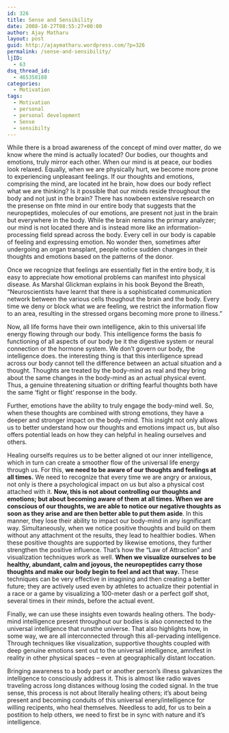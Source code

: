 ```yaml
---
id: 326
title: Sense and Sensibility
date: 2008-10-27T08:55:27+00:00
author: Ajay Matharu
layout: post
guid: http://ajaymatharu.wordpress.com/?p=326
permalink: /sense-and-sensibility/
ljID:
  - 63
dsq_thread_id:
  - 465358188
categories:
  - Motivation
tags:
  - Motivation
  - personal
  - personal development
  - Sense
  - sensibilty
---
```

While there is a broad awareness of the concept of mind over matter, do we know where the mind is actually located? Our bodies, our thoughts and emotions, truly mirror each other. When our mind is at peace, our bodies look relaxed. Equally, when we are physically hurt, we become more prone to experiencing unpleasant feelings. If our thoughts and emotions, comprising the mind, are located int he brain, how does our body reflect what we are thinking? Is it possible that our minds reside throughout the body and not just in the brain? There has nowbeen extensive research on the presense on fhte mind in our entire body that suggests that the neuropeptides, molecules of our emotions, are present not just in the brain but everywhere in the body. While the brain remains the primary analyzer; our mind is not located there and is instead more like an information-processing field spread across the body. Every cell in our body is capable of feeling and expressing emotion. No wonder then, sometimes after undergoing an organ transplant, people notice sudden changes in their thoughts and emotions based on the patterns of the donor.

Once we recognize that feelings are essentially flet in the entire body, it is easy to appreciate how emotional problems can manifest into physical disease. As Marshal Glickman explains in his book Beyond the Breath, &#8220;Neuroscientists have learnt that there is a sophisticated communication network between the various cells thoughout the brain and the body. Every time we deny or block what we are feeling, we restrict the information flow to an area, resulting in the stressed organs becoming more prone to illness.&#8221;

Now, all life forms have their own intelligence, akin to this universal life energy flowing through our body. This intelligence forms the basis fo functioning of all aspects of our body be it the digestive system or neural connection or the hormone system. We don&#8217;t govern our body, the intelligence does. the interesting thing is that this interlligence spread across our body cannot tell the difference between an actual situation and a thought. Thoughts are treated by the body-mind as real and they bring about the same changes in the body-mind as an actual physical event. Thus, a genuine threatening situation or drifting fearful thoughts both have the same &#8216;fight or flight&#8217; response in the body.

Further, emotions have the ability to truly engage the body-mind well. So, when these thoughts are combined with strong emotions, they have a deeper and stronger impact on the body-mind. This insight not only allows us to better understand how our thoughts and emotions impact us, but also offers potential leads on how they can helpful in healing ourselves and others.

Healing ourselfs requires us to be better aligned ot our inner intelligence, which in turn can create a smoother flow of the universal life energy through us. For this, **we need to be aware of our thoughts and feelings at all times.** We need to recognize that every time we are angry or anxious, not only is there a psychological impact on us but also a physical cost attached with it. **Now, this is not about controlling our thoughts and emotions; but about becoming aware of them at all times. When we are conscious of our thoughts, we are able to notice our negative thoughts as soon as they arise and are then better able to put them aside**. In this manner, they lose their ability to impact our body-mind in any isgnificant way. Simultaneously, when we notice positive thoughts and build on them without any attachment ot the results, they lead to healthier bodies. When these positive thoughts are supported by likewise emotions, they further strengthen the positive influence. That&#8217;s how the &#8220;Law of Attraction&#8221; and visualization techniques work as well. **When we visualize ourselves to be healthy, abundant, calm and joyous, the neuropeptides carry those thoughts and make our body begin to feel and act that way.** These techniques can be very effective in imagining and then creating a better future; they are actively used even by athletes to actualize their potential in a race or a game by visualizing a 100-meter dash or a perfect golf shot, several times in their minds, before the actual event.

Finally, we can use these insights even towards healing others. The body-mind intelligence present throughout our bodies is also connected to the universal intelligence that runsthe universe. That also highlights how, in some way, we are all interconnected through this all-pervading intelligence. Through techniques like visualization, supportive thoughts coupled with deep genuine emotions sent out to the universal intelligence, amnifest in reality in other physical spaces &#8211; even at geographically distant loccation.

Bringing awareness to a body part or another person&#8217;s illness galvanizes the intelligence to consciously address it. This is almost like radio waves traveling across long distances withoug losing the coded signal. In the true sense, this process is not about literally healing others; it&#8217;s about being present and becoming conduits of this universal enery/intelligence for willing recipents, who heal themselves. Needless to add, for us to bein a postition to help others, we need to first be in sync with nature and it&#8217;s intelligence.